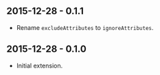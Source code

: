 2015-12-28 - 0.1.1
-------------------
* Rename `excludeAttributes` to `ignoreAttributes`.

2015-12-28 - 0.1.0
-------------------
* Initial extension.
